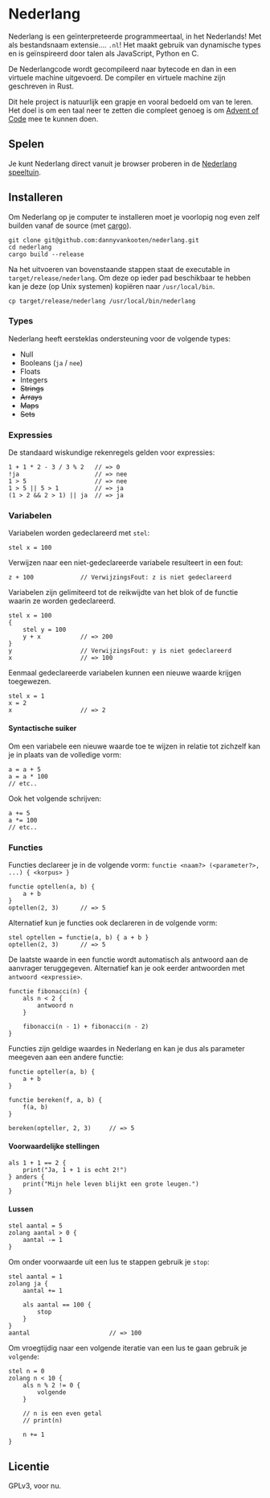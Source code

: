 # Nederlang 

Nederlang is een geïnterpreteerde programmeertaal, in het Nederlands! Met als bestandsnaam extensie.... `.nl`! Het maakt gebruik van dynamische types en is geïnspireerd door talen als JavaScript, Python en C.  

De Nederlangcode wordt gecompileerd naar bytecode en dan in een virtuele machine uitgevoerd. De compiler en virtuele machine zijn geschreven in Rust.

Dit hele project is natuurlijk een grapje en vooral bedoeld om van te leren. Het doel is om een taal neer te zetten die compleet genoeg is om [Advent of Code](https://adventofcode.com/) mee te kunnen doen.

## Spelen

Je kunt Nederlang direct vanuit je browser proberen in de [Nederlang speeltuin](https://dannyvankooten.github.io/nederlang/playground/). 


## Installeren

Om Nederlang op je computer te installeren moet je voorlopig nog even zelf builden vanaf de source (met [cargo](https://www.rust-lang.org/learn/get-started)).

```
git clone git@github.com:dannyvankooten/nederlang.git
cd nederlang
cargo build --release
```

Na het uitvoeren van bovenstaande stappen staat de executable in `target/release/nederlang`. Om deze op ieder pad beschikbaar te hebben kan je deze (op Unix systemen) kopiëren naar `/usr/local/bin`.

```
cp target/release/nederlang /usr/local/bin/nederlang
```


### Types

Nederlang heeft eersteklas ondersteuning voor de volgende types:

- Null
- Booleans (`ja` / `nee`)
- Floats
- Integers
- ~~Strings~~ 
- ~~Arrays~~
- ~~Maps~~
- ~~Sets~~

### Expressies

De standaard wiskundige rekenregels gelden voor expressies:

```
1 + 1 * 2 - 3 / 3 % 2   // => 0
!ja                     // => nee
1 > 5                   // => nee
1 > 5 || 5 > 1          // => ja
(1 > 2 && 2 > 1) || ja  // => ja
```

### Variabelen

Variabelen worden gedeclareerd met `stel`:

```
stel x = 100
```

Verwijzen naar een niet-gedeclareerde variabele resulteert in een fout:

```
z + 100             // VerwijzingsFout: z is niet gedeclareerd
```

Variabelen zijn gelimiteerd tot de reikwijdte van het blok of de functie waarin ze worden gedeclareerd.

```
stel x = 100
{
    stel y = 100
    y + x           // => 200
}                   
y                   // VerwijzingsFout: y is niet gedeclareerd
x                   // => 100
```

Eenmaal gedeclareerde variabelen kunnen een nieuwe waarde krijgen toegewezen.

```
stel x = 1
x = 2
x                   // => 2
```

#### Syntactische suiker

Om een variabele een nieuwe waarde toe te wijzen in relatie tot zichzelf kan je in plaats van de volledige vorm:

```
a = a + 5
a = a * 100
// etc..
```

Ook het volgende schrijven:

```
a += 5
a *= 100
// etc..
```


### Functies

Functies declareer je in de volgende vorm: `functie <naam?> (<parameter?>, ...) { <korpus> }`

```
functie optellen(a, b) { 
    a + b 
}
optellen(2, 3)      // => 5
```

Alternatief kun je functies ook declareren in de volgende vorm:

```
stel optellen = functie(a, b) { a + b }
optellen(2, 3)      // => 5
```

De laatste waarde in een functie wordt automatisch als antwoord aan de aanvrager teruggegeven. Alternatief kan je ook eerder antwoorden met `antwoord <expressie>`.

```
functie fibonacci(n) {
    als n < 2 {
        antwoord n
    }

    fibonacci(n - 1) + fibonacci(n - 2)
}
```

Functies zijn geldige waardes in Nederlang en kan je dus als parameter meegeven aan een andere functie:

```
functie opteller(a, b) {
    a + b
}

functie bereken(f, a, b) {
    f(a, b)
}

bereken(opteller, 2, 3)     // => 5
```

#### Voorwaardelijke stellingen

```
als 1 + 1 == 2 {
    print("Ja, 1 + 1 is echt 2!")
} anders {
    print("Mijn hele leven blijkt een grote leugen.")
}
```

#### Lussen

```
stel aantal = 5
zolang aantal > 0 {
    aantal -= 1
}
```

Om onder voorwaarde uit een lus te stappen gebruik je `stop`:

```
stel aantal = 1
zolang ja {
    aantal += 1

    als aantal == 100 {
        stop
    }
}
aantal                      // => 100
```

Om vroegtijdig naar een volgende iteratie van een lus te gaan gebruik je `volgende`:

```
stel n = 0
zolang n < 10 {
    als n % 2 != 0 {
        volgende
    }

    // n is een even getal
    // print(n)

    n += 1
}
```


## Licentie

GPLv3, voor nu.
